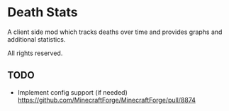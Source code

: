 # Death Stats

 A client side mod which tracks deaths over time and provides graphs and additional statistics.

 All rights reserved.

## TODO

 * Implement config support (if needed) https://github.com/MinecraftForge/MinecraftForge/pull/8874